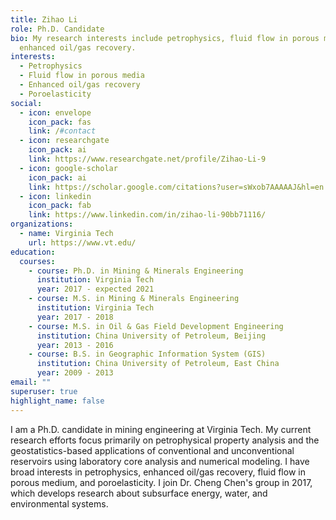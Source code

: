 ```yaml
---
title: Zihao Li
role: Ph.D. Candidate
bio: My research interests include petrophysics, fluid flow in porous media, and
  enhanced oil/gas recovery.
interests:
  - Petrophysics
  - Fluid flow in porous media
  - Enhanced oil/gas recovery
  - Poroelasticity
social:
  - icon: envelope
    icon_pack: fas
    link: /#contact
  - icon: researchgate
    icon_pack: ai
    link: https://www.researchgate.net/profile/Zihao-Li-9
  - icon: google-scholar
    icon_pack: ai
    link: https://scholar.google.com/citations?user=sWxob7AAAAAJ&hl=en
  - icon: linkedin
    icon_pack: fab
    link: https://www.linkedin.com/in/zihao-li-90bb71116/
organizations:
  - name: Virginia Tech
    url: https://www.vt.edu/
education:
  courses:
    - course: Ph.D. in Mining & Minerals Engineering
      institution: Virginia Tech
      year: 2017 - expected 2021
    - course: M.S. in Mining & Minerals Engineering
      institution: Virginia Tech
      year: 2017 - 2018
    - course: M.S. in Oil & Gas Field Development Engineering
      institution: China University of Petroleum, Beijing
      year: 2013 - 2016
    - course: B.S. in Geographic Information System (GIS)
      institution: China University of Petroleum, East China
      year: 2009 - 2013
email: ""
superuser: true
highlight_name: false
---
```


I am a Ph.D. candidate in mining engineering at Virginia Tech. My current research efforts focus primarily on petrophysical property analysis and the geostatistics-based applications of conventional and unconventional reservoirs using laboratory core analysis and numerical modeling. I have broad interests in petrophysics, enhanced oil/gas recovery, fluid flow in porous medium, and poroelasticity. I join Dr. Cheng Chen's group in 2017, which develops research about subsurface energy, water, and environmental systems.



